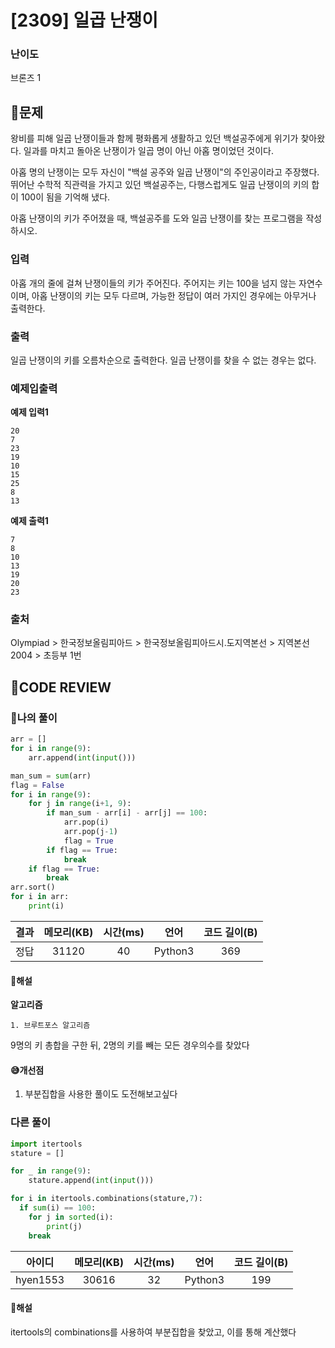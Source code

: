 # [2309] 일곱 난쟁이

### **난이도**
브론즈 1
## **📝문제**
왕비를 피해 일곱 난쟁이들과 함께 평화롭게 생활하고 있던 백설공주에게 위기가 찾아왔다. 일과를 마치고 돌아온 난쟁이가 일곱 명이 아닌 아홉 명이었던 것이다.

아홉 명의 난쟁이는 모두 자신이 "백설 공주와 일곱 난쟁이"의 주인공이라고 주장했다. 뛰어난 수학적 직관력을 가지고 있던 백설공주는, 다행스럽게도 일곱 난쟁이의 키의 합이 100이 됨을 기억해 냈다.

아홉 난쟁이의 키가 주어졌을 때, 백설공주를 도와 일곱 난쟁이를 찾는 프로그램을 작성하시오.
### **입력**
아홉 개의 줄에 걸쳐 난쟁이들의 키가 주어진다. 주어지는 키는 100을 넘지 않는 자연수이며, 아홉 난쟁이의 키는 모두 다르며, 가능한 정답이 여러 가지인 경우에는 아무거나 출력한다.
### **출력**
일곱 난쟁이의 키를 오름차순으로 출력한다. 일곱 난쟁이를 찾을 수 없는 경우는 없다.
### **예제입출력**

**예제 입력1**

```
20
7
23
19
10
15
25
8
13
```

**예제 출력1**

```
7
8
10
13
19
20
23
```

### **출처**
Olympiad > 한국정보올림피아드 > 한국정보올림피아드시․도지역본선 > 지역본선 2004 > 초등부 1번
## **🧐CODE REVIEW**

### **🧾나의 풀이**

```python
arr = []
for i in range(9):
    arr.append(int(input()))

man_sum = sum(arr)
flag = False
for i in range(9):
    for j in range(i+1, 9):
        if man_sum - arr[i] - arr[j] == 100:
            arr.pop(i)
            arr.pop(j-1)
            flag = True
        if flag == True:
            break
    if flag == True:
        break
arr.sort()
for i in arr:
    print(i)
```

결과	| 메모리(KB) |	시간(ms) |	언어 |	코드 길이(B)
:----:|:-----:|:-----:|:-----:|:--------:
정답|31120|40|Python3|369
#### **📝해설**

**알고리즘**
```
1. 브루트포스 알고리즘
```
9명의 키 총합을 구한 뒤, 2명의 키를 빼는 모든 경우의수를 찾았다
#### **😅개선점**

1. 부분집합을 사용한 풀이도 도전해보고싶다

### **다른 풀이**

```python
import itertools 
stature = []

for _ in range(9):
    stature.append(int(input()))

for i in itertools.combinations(stature,7):
  if sum(i) == 100:
    for j in sorted(i):
        print(j)
    break
```

아이디 | 메모리(KB) |	시간(ms) |	언어 |	코드 길이(B) 
:-----:|:-----:|:-----:|:----:|:--------:
hyen1553|30616|32|Python3|199
#### **📝해설**

itertools의 combinations를 사용하여 부분집합을 찾았고, 이를 통해 계산했다